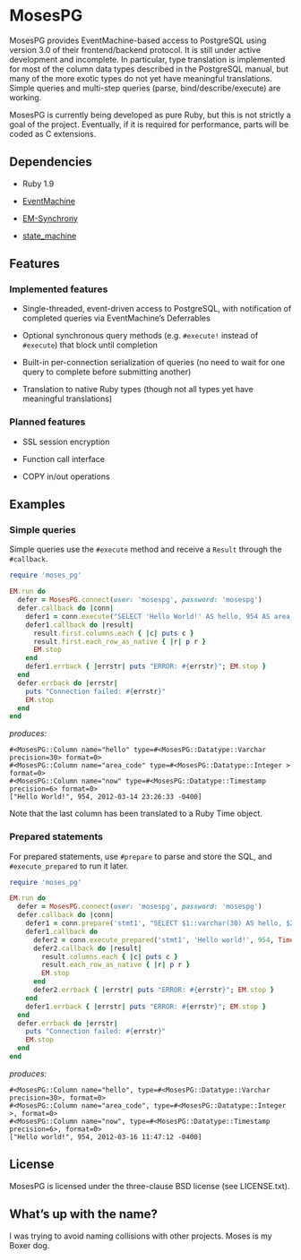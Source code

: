 # MosesPG

MosesPG provides EventMachine-based access to PostgreSQL using version 3.0 of
their frontend/backend protocol. It is still under active development and
incomplete. In particular, type translation is implemented for most of the
column data types described in the PostgreSQL manual, but many of the more
exotic types do not yet have meaningful translations. Simple queries and
multi-step queries (parse, bind/describe/execute) are working.

MosesPG is currently being developed as pure Ruby, but this is not strictly a
goal of the project. Eventually, if it is required for performance, parts will
be coded as C extensions.

## Dependencies

* Ruby 1.9

* [EventMachine](https://github.com/eventmachine/eventmachine)

* [EM-Synchrony](https://github.com/igrigorik/em-synchrony)

* [state_machine](https://github.com/pluginaweek/state_machine)

## Features

### Implemented features

* Single-threaded, event-driven access to PostgreSQL, with notification of
completed queries via EventMachine&rsquo;s Deferrables

* Optional synchronous query methods (e.g. `#execute!` instead of `#execute`) that
  block until completion

* Built-in per-connection serialization of queries (no need to wait for one
query to complete before submitting another)

* Translation to native Ruby types (though not all types yet have meaningful
translations)

### Planned features

* SSL session encryption

* Function call interface

* COPY in/out operations

## Examples

### Simple queries

Simple queries use the `#execute` method and receive a `Result` through the `#callback`.

```ruby
require 'moses_pg'

EM.run do
  defer = MosesPG.connect(user: 'mosespg', password: 'mosespg')
  defer.callback do |conn|
    defer1 = conn.execute("SELECT 'Hello World!' AS hello, 954 AS area_code, localtimestamp AS now")
    defer1.callback do |result|
      result.first.columns.each { |c| puts c }
      result.first.each_row_as_native { |r| p r }
      EM.stop
    end
    defer1.errback { |errstr| puts "ERROR: #{errstr}"; EM.stop }
  end
  defer.errback do |errstr|
    puts "Connection failed: #{errstr}"
    EM.stop
  end
end
```

_produces:_

    #<MosesPG::Column name="hello" type=#<MosesPG::Datatype::Varchar precision=30> format=0>
    #<MosesPG::Column name="area_code" type=#<MosesPG::Datatype::Integer > format=0>
    #<MosesPG::Column name="now" type=#<MosesPG::Datatype::Timestamp precision=6> format=0>
    ["Hello World!", 954, 2012-03-14 23:26:33 -0400]

Note that the last column has been translated to a Ruby Time object.

### Prepared statements

For prepared statements, use `#prepare` to parse and store the SQL, and `#execute_prepared`
to run it later.

```ruby
require 'moses_pg'

EM.run do
  defer = MosesPG.connect(user: 'mosespg', password: 'mosespg')
  defer.callback do |conn|
    defer1 = conn.prepare('stmt1', "SELECT $1::varchar(30) AS hello, $2::int AS area_code, $3::timestamp AS now")
    defer1.callback do
      defer2 = conn.execute_prepared('stmt1', 'Hello world!', 954, Time.now)
      defer2.callback do |result|
        result.columns.each { |c| puts c }
        result.each_row_as_native { |r| p r }
        EM.stop
      end
      defer2.errback { |errstr| puts "ERROR: #{errstr}"; EM.stop }
    end
    defer1.errback { |errstr| puts "ERROR: #{errstr}"; EM.stop }
  end
  defer.errback do |errstr|
    puts "Connection failed: #{errstr}"
    EM.stop
  end
end
```

_produces:_

    #<MosesPG::Column name="hello", type=#<MosesPG::Datatype::Varchar precision=30>, format=0>
    #<MosesPG::Column name="area_code", type=#<MosesPG::Datatype::Integer >, format=0>
    #<MosesPG::Column name="now", type=#<MosesPG::Datatype::Timestamp precision=6>, format=0>
    ["Hello world!", 954, 2012-03-16 11:47:12 -0400]

## License

MosesPG is licensed under the three-clause BSD license (see LICENSE.txt).

## What&rsquo;s up with the name?

I was trying to avoid naming collisions with other projects. Moses is my Boxer
dog.
